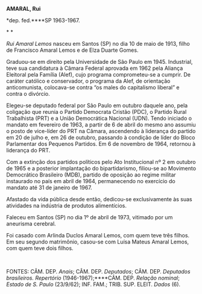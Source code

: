 **AMARAL, Rui**

\*dep. fed.****SP 1963-1967.

* *

*Rui Amaral Lemos* nasceu em Santos (SP) no dia 10 de maio de 1913,
filho de Francisco Amaral Lemos e de Elza Duarte Gomes.

Graduou-se em direito pela Universidade de São Paulo em 1945.
Industrial, teve sua candidatura à Câmara Federal aprovada em 1962 pela
Aliança Eleitoral pela Família (Alef), cujo programa comprometeu-se a
cumprir. De caráter católico e conservador, o programa da Alef, de
orientação anticomunista, colocava-se contra “os males do capitalismo
liberal” e contra o divórcio.

Elegeu-se deputado federal por São Paulo em outubro daquele ano, pela
coligação que reunia o Partido Democrata Cristão (PDC), o Partido Rural
Trabalhista (PRT) e a União Democrática Nacional (UDN). Tendo iniciado o
mandato em fevereiro de 1963, a partir de 6 de abril do mesmo ano
assumiu o posto de vice-líder do PRT na Câmara, ascendendo à liderança
do partido em 20 de julho e, em 26 de outubro, passando à condição de
líder do Bloco Parlamentar dos Pequenos Partidos. Em 6 de novembro de
1964, retornou à liderança do PRT.

Com a extinção dos partidos políticos pelo Ato Institucional nº 2 em
outubro de 1965 e a posterior implantação do bipartidarismo, filiou-se
ao Movimento Democrático Brasileiro (MDB), partido de oposição ao regime
militar instaurado no país em abril de 1964, permanecendo no exercício
do mandato até 31 de janeiro de 1967.

Afastado da vida pública desde então, dedicou-se exclusivamente às suas
atividades na indústria de produtos alimentícios.

Faleceu em Santos (SP) no dia 1º de abril de 1973, vitimado por um
aneurisma cerebral.

Foi casado com Arlinda Duclos Amaral Lemos, com quem teve três filhos.
Em seu segundo matrimônio, casou-se com Luísa Mateus Amaral Lemos, com
quem teve dois filhos.

 

FONTES: CÂM. DEP. *Anais*; CÂM. DEP. *Deputados*; CÂM. DEP. *Deputados
brasileiros. Repertório* (1946-1967);****CÂM. DEP. *Relação nominal*;
*Estado de S. Paulo* (23/9/62); INF. FAM.; TRIB. SUP. ELEIT. *Dados*
(6).

 
